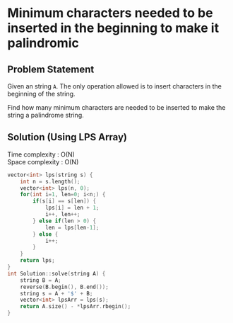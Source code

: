# Minimum characters needed to be inserted in the beginning to make it palindromic

## Problem Statement

Given an string `A`. The only operation allowed is to insert characters in the beginning of the string.

Find how many minimum characters are needed to be inserted to make the string a palindrome string.

## Solution (Using LPS Array)

Time complexity : O(N)  
Space complexity : O(N)

```cpp
vector<int> lps(string s) {
    int n = s.length();
    vector<int> lps(n, 0);
    for(int i=1, len=0; i<n;) {
        if(s[i] == s[len]) {
            lps[i] = len + 1;
            i++, len++;
        } else if(len > 0) {
            len = lps[len-1];
        } else {
            i++;
        }
    }
    return lps;
}
int Solution::solve(string A) {
    string B = A;
    reverse(B.begin(), B.end());
    string s = A + '$' + B;
    vector<int> lpsArr = lps(s);
    return A.size() - *lpsArr.rbegin();
}
```
